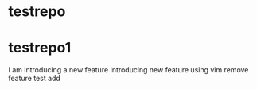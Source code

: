 # testrepo
# testrepo1
I am introducing a new feature
Introducing new feature using vim
remove feature
test add
